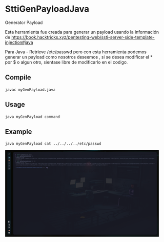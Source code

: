 # SttiGenPayloadJava
Generator Payload

Esta herramienta fue creada para generar un payload usando la información de 
https://book.hacktricks.xyz/pentesting-web/ssti-server-side-template-injection#java

Para Java - Retrieve /etc/passwd 
pero con esta herramienta podemos generar un payload como nosotros deseemos , si se desea modificar el * por $ o algun otro, sientase libre de modificarlo en el codigo.

## Compile
  `javac myGenPayload.java`


## Usage
  `java myGenPayload command`
  
## Example
  `java myGenPayload cat ../../../../etc/passwd`
  
  
  
![Example](example.png?raw=true "Example")
